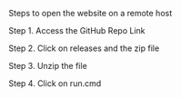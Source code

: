 Steps to open the website on a remote host

Step 1. Access the GitHub Repo Link

Step 2. Click on releases and the zip file

Step 3. Unzip the file

Step 4. Click on run.cmd
